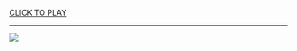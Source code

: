 
<a href="https://premium76.site?title=adventure_capitalist_unblocked_games&ref=13M">CLICK TO PLAY</a></h3>
<hr>

<a href="https://premium76.site?title=adventure_capitalist_unblocked_games&ref=13M"><img src="https://clearcache.store/games.png"></a>


